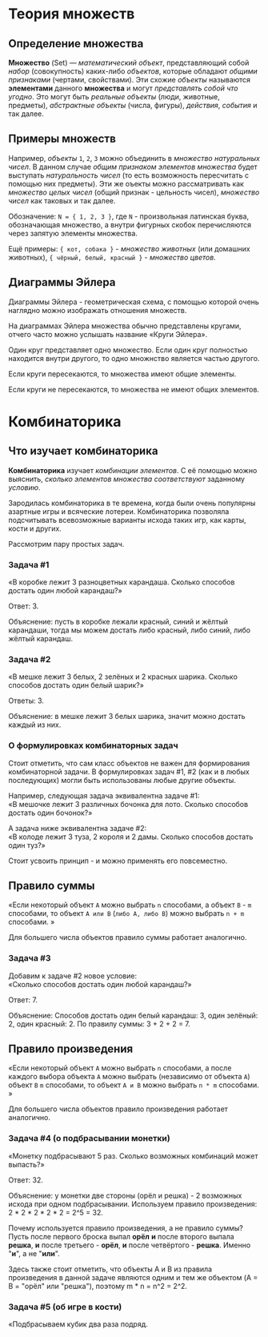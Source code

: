 # Теория множеств

## Определение множества

**Множество** (Set) — *математический объект*, представляющий собой *набор* (совокупность) каких-либо *объектов*, которые обладают *общими признаками* (чертами, свойствами). Эти схожие *объекты* называются **элементами** данного **множества** и могут *представлять собой что угодно*. Это могут быть *реальные объекты* (люди, животные, предметы), *абстрактные объекты* (числа, фигуры), *действия*, *события* и так далее.

## Примеры множеств

Например, *объекты* `1`, `2`, `3` можно объединить в *множество натуральных чисел*. В данном случае *общим признаком элементов множества* будет выступать *натуральность чисел* (то есть возможность пересчитать с помощью них предметы). Эти же оъекты можно рассматривать как *множество целых чисел* (общий признак - цельность чисел), *множество чисел* как таковых и так далее.


Обозначение: 
`N = { 1, 2, 3 }`, где `N` - произвольная латинская буква, обозначающая множество, а внутри фигурных скобок перечисляются через запятую элементы множества.

Ещё примеры: `{ кот, собака }` - *множество животных* (или домашних животных), `{ чёрный, белый, красный }` - *множество цветов*.

## Диаграммы Эйлера

Диаграммы Эйлера - геометрическая схема, с помощью которой очень наглядно можно изображать отношения множеств.

На диаграммах Эйлера множества обычно представлены кругами, отчего часто можно услышать название «Круги Эйлера».

Один круг представляет одно множество. Если один круг полностью находится внутри другого, то одно множнство является частью другого.

Если круги пересекаются, то множества имеют общие элементы.

Если круги не пересекаются, то множества не имеют общих элементов.

# Комбинаторика

## Что изучает комбинаторика

**Комбинаторика** изучает *комбинации элементов*. С её помощью можно выяснить, *сколько элементов множества соответствуют* заданному *условию*.

Зародилась комбинаторика в те времена, когда были очень популярны азартные игры и всяческие лотереи. Комбинаторика позволяла подсчитывать всевозможные варианты исхода таких игр, как карты, кости и других.

Рассмотрим пару простых задач.

### Задача #1

«В коробке лежит 3 разноцветных карандаша. Сколько способов достать один любой карандаш?»

Ответ: 3.

Объяснение: пусть в коробке лежали красный, синий и жёлтый карандаши, тогда мы можем достать либо красный, либо синий, либо жёлтый карандаш.

### Задача #2

«В мешке лежит 3 белых, 2 зелёных и 2 красных шарика. Сколько способов достать один белый шарик?»

Ответы: 3.

Объяснение: в мешке лежит 3 белых шарика, значит можно достать каждый из них. 

### О формулировках комбинаторных задач
Стоит отметить, что сам класс объектов не важен для формирования комбинаторной задачи. В формулировках задач #1, #2 (как и в любых последующих) могли быть использованы любые другие объекты.

Например, следующая задача эквивалентна задаче #1:  
«В мешочке лежит 3 различных бочонка для лото. Сколько способов достать один бочонок?»

А задача ниже эквивалентна задаче #2:  
«В колоде лежит 3 туза, 2 короля и 2 дамы. Сколько способов достать один туз?»

Стоит усвоить принцип - и можно применять его повсеместно. 

## Правило суммы

«Если некоторый объект `А` можно выбрать `n` способами, а объект `В` - `m` способами, то объект `А или В` (`либо A, либо B`) можно выбрать `n + m` способами. »

Для большего числа объектов правило суммы работает аналогично.

### Задача #3

Добавим к задаче #2 новое условие:  
«Сколько способов достать один любой карандаш?»

Ответ: 7.

Объяснение: Способов достать один белый карандаш: 3, один зелёный: 2, один красный: 2. По правилу суммы: 3 + 2 + 2 = 7. 

## Правило произведения

«Если некоторый объект `A` можно выбрать `n` способами, а после каждого выбора объекта `A` можно выбрать (независимо от объекта `А`) объект `В` `m` способами, то объект `А и В` можно выбрать `n * m` способами. »

Для большего числа объектов правило произведения работает аналогично.

### Задача #4 (о подбрасывании монетки)

«Монетку подбрасывают 5 раз. Сколько возможных комбинаций может выпасть?»

Ответ: 32.

Объяснение: у монетки две стороны (орёл и решка) - 2 возможных исхода при одном подбрасывании. Используем правило произведения: 2 * 2 * 2 * 2 * 2 = 2^5 = 32.

Почему используется правило произведения, а не правило суммы? Пусть после первого броска выпал **орёл** **и** после второго выпала **решка**, **и** после третьего - **орёл**, **и** после четвёртого - **решка**. Именно "**и**", а не "**или**".

Здесь также стоит отметить, что объекты A и B из правила произведения в данной задаче являются одним и тем же объектом (A = B = "орёл" или "решка"), поэтому m * n = n^2 = 2^2.

### Задача #5 (об игре в кости)

«Подбрасываем кубик два раза подряд.
